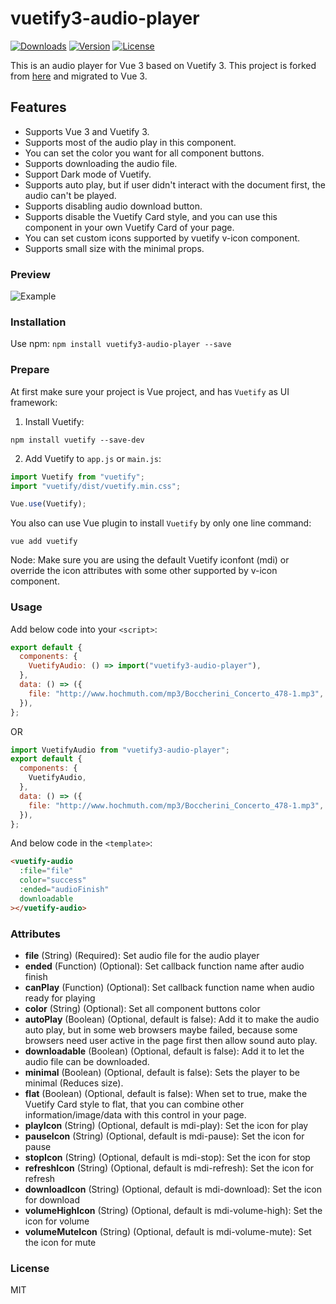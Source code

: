 # vuetify3-audio-player

<a href="https://www.npmjs.com/package/vuetify3-audio-player"><img src="https://img.shields.io/npm/dt/vuetify3-audio-player.svg" alt="Downloads"></a>
<a href="https://www.npmjs.com/package/vuetify3-audio-player"><img src="https://img.shields.io/npm/v/vuetify3-audio-player.svg" alt="Version"></a>
<a href="https://www.npmjs.com/package/vuetify3-audio-player"><img src="https://img.shields.io/npm/l/vuetify3-audio-player.svg" alt="License"></a>

This is an audio player for Vue 3 based on Vuetify 3.
This project is forked from [here](https://github.com/wilsonwu/vuetify-audio) and migrated to Vue 3.

## Features

- Supports Vue 3 and Vuetify 3.
- Supports most of the audio play in this component.
- You can set the color you want for all component buttons.
- Supports downloading the audio file.
- Support Dark mode of Vuetify.
- Supports auto play, but if user didn't interact with the document first, the audio can't be played.
- Supports disabling audio download button.
- Supports disable the Vuetify Card style, and you can use this component in your own Vuetify Card of your page.
- You can set custom icons supported by vuetify v-icon component.
- Supports small size with the minimal props.

### Preview

![Example](https://lh3.googleusercontent.com/fife/ALs6j_HbodTLB1IcQJDRqbT46UeMbudR2LoA7kggoht-DSMutVo9ZycvgC-chiAEeK_iVQkuCl-UhHJlBF3fvU4hUh_KCQuSMFUwctZOgYLVfVm-kyNb91WtYZe11hvLvWq9bksSv5cmMHkSkg_5YrF3bfot9HfUj2365d9YeJt60r8L1Zt4DahVzYVqDN0GU65tRjoLHlC88bdEhuKkdKXIrcBCy6uqD6bEuZcQGq5ghepYve9q8CqwZvveF3qNtWfXHnPy1EyZT7xu5opQn7xk7D2TQD6lBIiYydYF3aqIs2Ery-SWz9lomWE7IHGZXNweLMiYi4n_NOT8ocd5IRmdfbKKWexMztZ_T97VCr02ptKF92fvUbcyE_DYDyb7SWMtahuIYs8yYGVfThUdrcZdHvrmsxb1aOqBvJg7iXqAmYyT21zph19eCR1nLqUC_Kqm6TP2ezvs8QQkcjKOhrFlqWroEHeLu8fzEs77iuxB1zrgKYFVMymZJYe5ufScm5XpgFB4s8Op3QEKrju-9crl0AGxYLo6_0TxWk78R_z54Tuq93A1pMl1_2MlONajVX8ps2Nrgo4_TD1i7IlyvpTaoe6dIJO-HNyY293dTtCdPba2bCTdzQJhMowy5NuDlQh3I9RDFpH8P2q7LBhfHwM_EHajS-THwmNEGSo3ECXLpaZVuuAWpHkfmmVr4fkLb_uaBtGvVTvks0xHEAzUEJbJuvSlB4JsBvURITM4Ug5JeAtp-P1WkVd9KWqm2Wuc2SSiUt-js6oftH2GE4H-n-kKepqLaDq0Wsw6_o3jFPqxbyczV_6zXg9NFfsmdK8T1B4gSd08LIAMG6cUm1UuKVFGFvSlkCZbMwnTOjc4CuezoV98I_cVpX2kRUYN12g6OUU-Fk7wuU32j0vuEqviAwTp8TxEUGI-bnrVyQTxvVoq9swG1fPm3imxHjrLnw3B2PdfStu5DQLVAJ5vUxzsvSvlbcQVqQXFp_Gsp0AdAnDTzghBZzENWDgC_pfckF5FlgW2IRrmSBxz25e6_Sx63nGJlmIlAmI3Zt8lQ7Pd5guvhy4qPoW09tJxwRsIFXb3Zw8DYnavZy2kuIPRHJHe9TsXH3n-VHLpXKR56nhhiQx4EwO9_lNT5A2bkTA75q3CnLEw4b0y8205YHQHuOQgt5onh7vBiC2E9n-6BSenjQZEW-vPiRU1kp1knoHdHTTvIxBIigy6U610-0eSx6CdMB__hy3q6wTZNXh60WHle5c8GTrYZP_du8DcACfM__ijeR1L2j__5fKKZhnHXZUz0dGL7FHBpciK6E-ZZEGBrMfYxlQfB1zQ6ll77rw5vmDdVtLjgYWYlQzLmmyEkOAg6NclkZCQ-W2eu1ICuiBP-gdl1y6wILH-AGZEc6gTRQJVTrhYaOZI8jxZ0TbVSgu1uedJmflPGPdEn8pAsJ6kR_Pg-CoH5oEjQsbGjG1kRM9zdBF2qzOYiSEU02ynt6kAuC5bxe43ecWgQdmcFXtydZVoAhQIDe3LBAVLBGOefjCBsmKrliWx_nChFwqE9AQ=w640-h320)

### Installation

Use npm: `npm install vuetify3-audio-player --save`

### Prepare

At first make sure your project is Vue project, and has `Vuetify` as UI framework:

1. Install Vuetify:

```
npm install vuetify --save-dev
```

2. Add Vuetify to `app.js` or `main.js`:

```js
import Vuetify from "vuetify";
import "vuetify/dist/vuetify.min.css";

Vue.use(Vuetify);
```

You also can use Vue plugin to install `Vuetify` by only one line command:

```
vue add vuetify
```

Node: Make sure you are using the default Vuetify iconfont (mdi) or override the icon attributes with some other supported by v-icon component.

### Usage

Add below code into your `<script>`:

```js
export default {
  components: {
    VuetifyAudio: () => import("vuetify3-audio-player"),
  },
  data: () => ({
    file: "http://www.hochmuth.com/mp3/Boccherini_Concerto_478-1.mp3",
  }),
};
```

OR

```js
import VuetifyAudio from "vuetify3-audio-player";
export default {
  components: {
    VuetifyAudio,
  },
  data: () => ({
    file: "http://www.hochmuth.com/mp3/Boccherini_Concerto_478-1.mp3",
  }),
};
```

And below code in the `<template>`:

```html
<vuetify-audio
  :file="file"
  color="success"
  :ended="audioFinish"
  downloadable
></vuetify-audio>
```

### Attributes

- **file** (String) (Required): Set audio file for the audio player
- **ended** (Function) (Optional): Set callback function name after audio finish
- **canPlay** (Function) (Optional): Set callback function name when audio ready for playing
- **color** (String) (Optional): Set all component buttons color
- **autoPlay** (Boolean) (Optional, default is false): Add it to make the audio auto play, but in some web browsers maybe failed, because some browsers need user active in the page first then allow sound auto play.
- **downloadable** (Boolean) (Optional, default is false): Add it to let the audio file can be downloaded.
- **minimal** (Boolean) (Optional, default is false): Sets the player to be minimal (Reduces size).
- **flat** (Boolean) (Optional, default is false): When set to true, make the Vuetify Card style to flat, that you can combine other information/image/data with this control in your page.
- **playIcon** (String) (Optional, default is mdi-play): Set the icon for play
- **pauseIcon** (String) (Optional, default is mdi-pause): Set the icon for pause
- **stopIcon** (String) (Optional, default is mdi-stop): Set the icon for stop
- **refreshIcon** (String) (Optional, default is mdi-refresh): Set the icon for refresh
- **downloadIcon** (String) (Optional, default is mdi-download): Set the icon for download
- **volumeHighIcon** (String) (Optional, default is mdi-volume-high): Set the icon for volume
- **volumeMuteIcon** (String) (Optional, default is mdi-volume-mute): Set the icon for mute

### License

MIT
